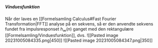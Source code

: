 ##### Vinduesfunktion
Når der laves en [[Formelsamling Calculus#Fast Fourier Transformation|FFT]] analyse på en sekvens, så er den anvendte sekvens fundet fra impulsresponset $h_{\infty}(n)$ ganget med den rektangulære [[Formelsamling/Vinduesfunktion]], dvs.
![[Pasted image 20231005084335.png|450]]
![[Pasted image 20231005084347.png|350]]